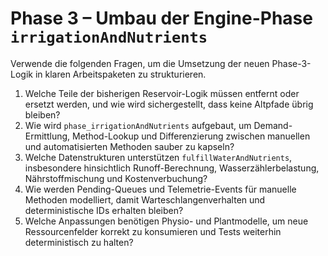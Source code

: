 # Phase 3 – Umbau der Engine-Phase `irrigationAndNutrients`

Verwende die folgenden Fragen, um die Umsetzung der neuen Phase-3-Logik in klaren Arbeitspaketen zu strukturieren.

1. Welche Teile der bisherigen Reservoir-Logik müssen entfernt oder ersetzt werden, und wie wird sichergestellt, dass keine Altpfade übrig bleiben?
2. Wie wird `phase_irrigationAndNutrients` aufgebaut, um Demand-Ermittlung, Method-Lookup und Differenzierung zwischen manuellen und automatisierten Methoden sauber zu kapseln?
3. Welche Datenstrukturen unterstützen `fulfillWaterAndNutrients`, insbesondere hinsichtlich Runoff-Berechnung, Wasserzählerbelastung, Nährstoffmischung und Kostenverbuchung?
4. Wie werden Pending-Queues und Telemetrie-Events für manuelle Methoden modelliert, damit Warteschlangenverhalten und deterministische IDs erhalten bleiben?
5. Welche Anpassungen benötigen Physio- und Plantmodelle, um neue Ressourcenfelder korrekt zu konsumieren und Tests weiterhin deterministisch zu halten?
